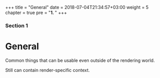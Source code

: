 +++
title = "General"
date = 2018-07-04T21:34:57+03:00
weight = 5
chapter = true
pre = "<b>1. </b>"
+++

### Section 1

# General

Common things that can be usable even outside of the rendering world. 

Still can contain render-specific context.